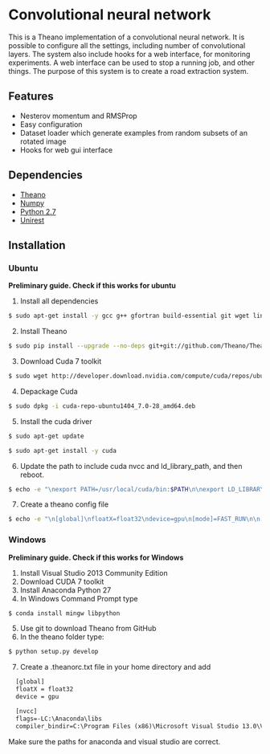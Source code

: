 # Convolutional neural network
This is a Theano implementation of a convolutional neural network. It is possible to configure all the settings, including
number of convolutional layers. The system also include hooks for a web interface, for monitoring experiments. A web interface
can be used to stop a running job, and other things. The purpose of this system is to create a road extraction system.

## Features
- Nesterov momentum and RMSProp
- Easy configuration
- Dataset loader which generate examples from random subsets of an rotated image
- Hooks for web gui interface

## Dependencies
* [Theano](http://deeplearning.net/software/theano/)
* [Numpy](http://www.numpy.org/)
* [Python 2.7](https://www.python.org/)
* [Unirest](http://unirest.io/python.html)

## Installation
### Ubuntu
**Preliminary guide. Check if this works for ubuntu**

1. Install all dependencies

  ```bash
  $ sudo apt-get install -y gcc g++ gfortran build-essential git wget linux-image-generic libopenblas-dev python-dev python-pip python-nose python-numpy python-scipy  
  ```
  
2. Install Theano

  ```bash
  $ sudo pip install --upgrade --no-deps git+git://github.com/Theano/Theano.git  
  ```
  
3. Download Cuda 7 toolkit

  ```bash
  $ sudo wget http://developer.download.nvidia.com/compute/cuda/repos/ubuntu1404/x86_64/cuda-repo-ubuntu1404_7.0-28_amd64.deb  
  ```
  
4. Depackage Cuda

  ```bash
  $ sudo dpkg -i cuda-repo-ubuntu1404_7.0-28_amd64.deb  
  ```

5. Install the cuda driver

  ```bash
  $ sudo apt-get update

  $ sudo apt-get install -y cuda   
  ```
  
6. Update the path to include cuda nvcc and ld_library_path, and then reboot.

  ```bash
  $ echo -e "\nexport PATH=/usr/local/cuda/bin:$PATH\n\nexport LD_LIBRARY_PATH=/usr/local/cuda/lib64" >> .bashrc  
  ```
  
7. Create a theano config file

  ```bash
  $ echo -e "\n[global]\nfloatX=float32\ndevice=gpu\n[mode]=FAST_RUN\n\n[nvcc]\nfastmath=True\n\n[cuda]\nroot=/usr/local/cuda" >> ~/.theanorc    
  ```
  
### Windows
**Preliminary guide. Check if this works for Windows**

1. Install Visual Studio 2013 Community Edition
2. Download CUDA 7 toolkit
3. Install Anaconda Python 27
4. In Windows Command Prompt type

  ```bash
  $ conda install mingw libpython
  ```
5. Use git to download Theano from GitHub
6. In the theano folder type:

  ```bash
  $ python setup.py develop
  ```
7. Create a .theanorc.txt file in your home directory and add
  ```txt
    [global]
    floatX = float32
    device = gpu

    [nvcc]
    flags=-LC:\Anaconda\libs
    compiler_bindir=C:\Program Files (x86)\Microsoft Visual Studio 13.0\VC\bin
  ```
  Make sure the paths for anaconda and visual studio are correct.
